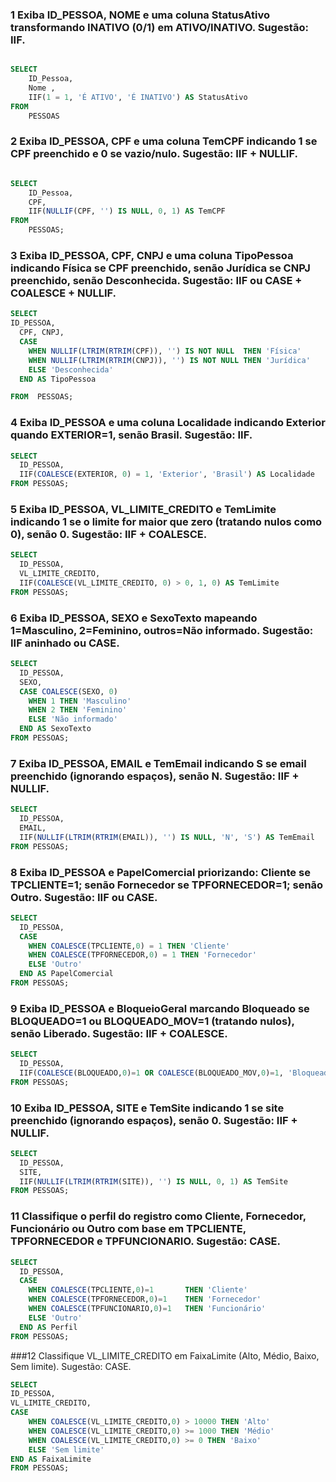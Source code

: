 ### 1 Exiba ID_PESSOA, NOME e uma coluna StatusAtivo transformando INATIVO (0/1) em ATIVO/INATIVO. Sugestão: IIF.
```sql

SELECT
	ID_Pessoa,
	Nome ,
	IIF(1 = 1, 'É ATIVO', 'É INATIVO') AS StatusAtivo
FROM
	PESSOAS	
```

### 2 Exiba ID_PESSOA, CPF e uma coluna TemCPF indicando 1 se CPF preenchido e 0 se vazio/nulo. Sugestão: IIF + NULLIF.
```sql

SELECT  
    ID_Pessoa,
    CPF,
    IIF(NULLIF(CPF, '') IS NULL, 0, 1) AS TemCPF
FROM
    PESSOAS;
```
### 3 Exiba ID_PESSOA, CPF, CNPJ e uma coluna TipoPessoa indicando Física se CPF preenchido, senão Jurídica se CNPJ preenchido, senão Desconhecida. Sugestão: IIF ou CASE + COALESCE + NULLIF.
	
``` sql
SELECT  
ID_PESSOA,
  CPF, CNPJ,
  CASE
    WHEN NULLIF(LTRIM(RTRIM(CPF)), '') IS NOT NULL  THEN 'Física'
    WHEN NULLIF(LTRIM(RTRIM(CNPJ)), '') IS NOT NULL THEN 'Jurídica'
    ELSE 'Desconhecida'
  END AS TipoPessoa

FROM  PESSOAS;
```

### 4  Exiba ID_PESSOA e uma coluna Localidade indicando Exterior quando EXTERIOR=1, senão Brasil. Sugestão: IIF.
``` sql
SELECT
  ID_PESSOA,
  IIF(COALESCE(EXTERIOR, 0) = 1, 'Exterior', 'Brasil') AS Localidade
FROM PESSOAS;
```

### 5 Exiba ID_PESSOA, VL_LIMITE_CREDITO e TemLimite indicando 1 se o limite for maior que zero (tratando nulos como 0), senão 0. Sugestão: IIF + COALESCE.
``` sql
SELECT
  ID_PESSOA,
  VL_LIMITE_CREDITO,
  IIF(COALESCE(VL_LIMITE_CREDITO, 0) > 0, 1, 0) AS TemLimite
FROM PESSOAS;
```


### 6  Exiba ID_PESSOA, SEXO e SexoTexto mapeando 1=Masculino, 2=Feminino, outros=Não informado. Sugestão: IIF aninhado ou CASE.
``` sql
SELECT
  ID_PESSOA,
  SEXO,
  CASE COALESCE(SEXO, 0)
    WHEN 1 THEN 'Masculino'
    WHEN 2 THEN 'Feminino'
    ELSE 'Não informado'
  END AS SexoTexto
FROM PESSOAS;
```


### 7 Exiba ID_PESSOA, EMAIL e TemEmail indicando S se email preenchido (ignorando espaços), senão N. Sugestão: IIF + NULLIF.
``` sql
SELECT
  ID_PESSOA,
  EMAIL,
  IIF(NULLIF(LTRIM(RTRIM(EMAIL)), '') IS NULL, 'N', 'S') AS TemEmail
FROM PESSOAS;

```
### 8 Exiba ID_PESSOA e PapelComercial priorizando: Cliente se TPCLIENTE=1; senão Fornecedor se TPFORNECEDOR=1; senão Outro. Sugestão: IIF ou CASE.
``` sql
SELECT
  ID_PESSOA,
  CASE
    WHEN COALESCE(TPCLIENTE,0) = 1 THEN 'Cliente'
    WHEN COALESCE(TPFORNECEDOR,0) = 1 THEN 'Fornecedor'
    ELSE 'Outro'
  END AS PapelComercial
FROM PESSOAS;

```
### 9 Exiba ID_PESSOA e BloqueioGeral marcando Bloqueado se BLOQUEADO=1 ou BLOQUEADO_MOV=1 (tratando nulos), senão Liberado. Sugestão: IIF + COALESCE.
``` sql
SELECT
  ID_PESSOA,
  IIF(COALESCE(BLOQUEADO,0)=1 OR COALESCE(BLOQUEADO_MOV,0)=1, 'Bloqueado', 'Liberado') AS BloqueioGeral
FROM PESSOAS;
```

### 10 Exiba ID_PESSOA, SITE e TemSite indicando 1 se site preenchido (ignorando espaços), senão 0. Sugestão: IIF + NULLIF.
``` sql
SELECT
  ID_PESSOA,
  SITE,
  IIF(NULLIF(LTRIM(RTRIM(SITE)), '') IS NULL, 0, 1) AS TemSite
FROM PESSOAS;
```
### 11 Classifique o perfil do registro como Cliente, Fornecedor, Funcionário ou Outro com base em TPCLIENTE, TPFORNECEDOR e TPFUNCIONARIO. Sugestão: CASE.
``` sql
SELECT
  ID_PESSOA,
  CASE
    WHEN COALESCE(TPCLIENTE,0)=1       THEN 'Cliente'
    WHEN COALESCE(TPFORNECEDOR,0)=1    THEN 'Fornecedor'
    WHEN COALESCE(TPFUNCIONARIO,0)=1   THEN 'Funcionário'
    ELSE 'Outro'
  END AS Perfil
FROM PESSOAS;
```

###12 Classifique VL_LIMITE_CREDITO em FaixaLimite (Alto, Médio, Baixo, Sem limite). Sugestão: CASE. 
``` sql
SELECT 
ID_PESSOA,
VL_LIMITE_CREDITO,
CASE
	WHEN COALESCE(VL_LIMITE_CREDITO,0) > 10000 THEN 'Alto'
	WHEN COALESCE(VL_LIMITE_CREDITO,0) >= 1000 THEN 'Médio'	
	WHEN COALESCE(VL_LIMITE_CREDITO,0) >= 0 THEN 'Baixo'
	ELSE 'Sem limite'	
END AS FaixaLimite
FROM PESSOAS;
```

